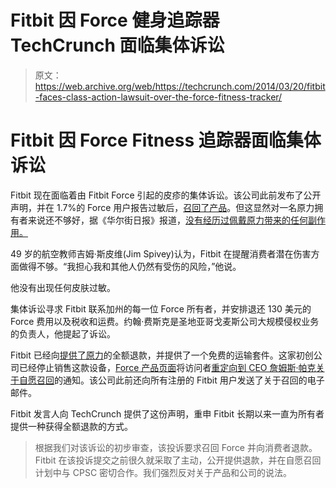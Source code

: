# Fitbit 因 Force 健身追踪器 TechCrunch 面临集体诉讼

> 原文：<https://web.archive.org/web/https://techcrunch.com/2014/03/20/fitbit-faces-class-action-lawsuit-over-the-force-fitness-tracker/>

# Fitbit 因 Force Fitness 追踪器面临集体诉讼

Fitbit 现在面临着由 Fitbit Force 引起的皮疹的集体诉讼。该公司此前发布了公开声明，并在 1.7%的 Force 用户报告过敏后，[召回了产品](https://web.archive.org/web/20221210060715/https://beta.techcrunch.com/2014/02/21/fitbit-issues-voluntary-recall-for-fitbit-force-due-to-skin-irritation-new-version-coming-soon/)。但这显然对一名原力拥有者来说还不够好，据《华尔街日报》报道，[没有经历过佩戴原力带来的任何副作用。](https://web.archive.org/web/20221210060715/http://blogs.wsj.com/digits/2014/03/19/fitbit-now-faces-a-class-action-suit-in-rash-fallout/)

49 岁的航空教师吉姆·斯皮维(Jim Spivey)认为，Fitbit 在提醒消费者潜在伤害方面做得不够。“我担心我和其他人仍然有受伤的风险，”他说。

他没有出现任何皮肤过敏。

集体诉讼寻求 Fitbit 联系加州的每一位 Force 所有者，并安排退还 130 美元的 Force 费用以及税收和运费。约翰·费斯克是圣地亚哥戈麦斯公司大规模侵权业务的负责人，他提起了诉讼。

Fitbit 已经向[提供了原力](https://web.archive.org/web/20221210060715/http://fitbit.expertproductinquiry.com/Force.aspx)的全额退款，并提供了一个免费的运输套件。这家初创公司已经停止销售这款设备，[Force 产品页面](https://web.archive.org/web/20221210060715/http://www.fitbit.com/force)将访问者[重定向到 CEO 詹姆斯·帕克](https://web.archive.org/web/20221210060715/http://www.fitbit.com/forcesupport)[关于自愿召回](https://web.archive.org/web/20221210060715/https://beta.techcrunch.com/2014/02/21/fitbit-issues-voluntary-recall-for-fitbit-force-due-to-skin-irritation-new-version-coming-soon/)的通知。该公司此前还向所有注册的 Fitbit 用户发送了关于召回的电子邮件。

Fitbit 发言人向 TechCrunch 提供了这份声明，重申 Fitbit 长期以来一直为所有者提供一种获得全额退款的方式。

> 根据我们对该诉讼的初步审查，该投诉要求召回 Force 并向消费者退款。Fitbit 在该投诉提交之前很久就采取了主动，公开提供退款，并在自愿召回计划中与 CPSC 密切合作。我们强烈反对关于产品和公司的说法。